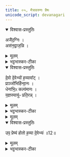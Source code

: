 ```yaml
---
title: ०५, मैत्रावरुणः प्रैषः
unicode_script: devanagari
---
```


<details open><summary>विश्वास-प्रस्तुतिः</summary>

अजै॑द॒ग्निः ।  
अस॑न॒द्वाज॒न्नि ।
</details>

<details><summary>मूलम्</summary>

अजै॑द॒ग्निः ।  
अस॑न॒द्वाज॒न्नि ।
</details>

<details><summary>भट्टभास्कर-टीका</summary>

1उपप्रेष्येति प्रतिष्ठितः स एव ब्रवीति - अजैदिति ॥ अजैत् जयतु संज्ञपनार्थं नीयमानस्य पशोः अग्रतः गच्छन् उल्मुकाख्यः अग्निः जयतु । छान्दसे लुङि सिचि वृद्धौ इडभावे रूपम् । हविस्संपादनसामर्थ्यवत्त्वं जयः । वाजं अन्नं हविर्लक्षणं न्यसनत् नियमेन संभजतु ।
</details>

<details open><summary>विश्वास-प्रस्तुतिः</summary>

दे॒वो दे॒वेभ्यो॑ ह॒व्यावा᳚ट् ।  
प्राञ्जो॑भिर्हिन्वा॒नः ।  
धेना॑भि॒ᳵ कल्प॑मानः ।  
य॒ज्ञस्यायु॑ᳶ प्रति॒रन्न् ।  
</details>

<details><summary>मूलम्</summary>

दे॒वो दे॒वेभ्यो॑ ह॒व्यावा᳚ट् ।  
प्राञ्जो॑भिर्हिन्वा॒नः ।  
धेना॑भि॒ᳵ कल्प॑मानः ।  
य॒ज्ञस्यायु॑ᳶ प्रति॒रन्न् ।  
</details>

<details><summary>भट्टभास्कर-टीका</summary>

देवो दानादियुक्तः देवेभ्यो हव्यानि अवाट् वहतु । लुङि हलन्तलक्षणा वृद्धिः । अञ्जोभिः ऋत्विग्भिः प्रहिन्वानः अग्रतः गच्छन् धेनाभिः प्रीणयित्रीभिः दीप्तिभिः धारणादिभिर्वा कल्पमानः संपद्यमानः यज्ञस्य यज्ञवतो यजमानस्य आयुः प्रतिरन् वर्षयन् एवंगुणो जयत्विति ॥
</details>


<details><summary>मूलम्</summary>

उप॒ प्रेष्य॑ होतः ।
ह॒व्या दे॒वेभ्यः॑ ॥12॥  
</details>

<details open><summary>विश्वास-प्रस्तुतिः</summary>

उप॒ प्रेष्य॑ होतो ह॒व्या दे॒वेभ्यः॑ ॥12॥  
</details>

<details><summary>मूलम्</summary>

उप॒ प्रेष्य॑ होतो ह॒व्या दे॒वेभ्यः॑ ॥12॥  
</details>

<details><summary>भट्टभास्कर-टीका</summary>

2अथोपप्रेष्येति संप्रेषो मैत्रावरुणस्य ॥ हे होतः! उपप्रेष्य मया प्रेषितस्त्वं उपप्रेष्य ज्ञापय हव्या देवेभ्य इति ॥  

इति तैत्तिरीयब्राह्मणे तृतीये षष्ठे पशुहौत्रे पञ्चमोऽनुवाकः ॥  

</details>

